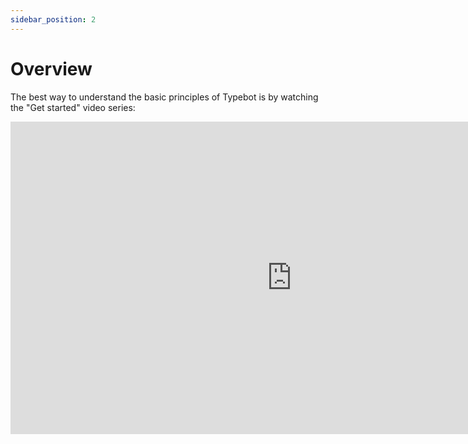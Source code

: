 ```yaml
---
sidebar_position: 2
---
```


# Overview

The best way to understand the basic principles of Typebot is by watching the "Get started" video series:

<iframe width="900" height="500" src="https://www.youtube.com/embed/videoseries?list=PLHpyDlgo4x7NUjF-L5VaYfBPQ03uzf5l3" title="YouTube video player" frameborder="0" allow="accelerometer; autoplay; clipboard-write; encrypted-media; gyroscope; picture-in-picture" allowfullscreen></iframe>
